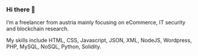 ### Hi there 👋

I’m a freelancer from austria mainly focusing on eCommerce, IT security and blockchain research.

My skills include HTML, CSS, Javascript, JSON, XML, NodeJS, Wordpress, PHP, MySQL, NoSQL, Python, Solidity.
